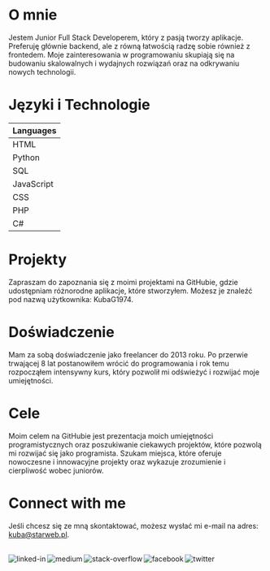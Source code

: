 <h1>O mnie</h1>

Jestem Junior Full Stack Developerem, który z pasją tworzy aplikacje. Preferuję głównie backend, ale z równą łatwością radzę sobie również z frontedem. Moje zainteresowania w programowaniu skupiają się na budowaniu skalowalnych i wydajnych rozwiązań oraz na odkrywaniu nowych technologii.

<h1>Języki i Technologie</h1>

| Languages |
|-----------|
| HTML      |
| Python    |
| SQL       |
| JavaScript|
| CSS       |
| PHP       |
| C#        |
    
<h1>Projekty</h1>

Zapraszam do zapoznania się z moimi projektami na GitHubie, gdzie udostępniam różnorodne aplikacje, które stworzyłem. Możesz je znaleźć pod nazwą użytkownika: KubaG1974.

<h1>Doświadczenie</h1>

Mam za sobą doświadczenie jako freelancer do 2013 roku. Po przerwie trwającej 8 lat postanowiłem wrócić do programowania i rok temu rozpocząłem intensywny kurs, który pozwolił mi odświeżyć i rozwijać moje umiejętności.

<h1>Cele</h1>

Moim celem na GitHubie jest prezentacja moich umiejętności programistycznych oraz poszukiwanie ciekawych projektów, które pozwolą mi rozwijać się jako programista. Szukam miejsca, które oferuje nowoczesne i innowacyjne projekty oraz wykazuje zrozumienie i cierpliwość wobec juniorów.

<h1>Connect with me</h1>

Jeśli chcesz się ze mną skontaktować, możesz wysłać mi e-mail na adres: kuba@starweb.pl.

<br>[<img align="left" alt="linked-in" src="https://img.shields.io/badge/linkedin-%230077B5.svg?&style=for-the-badge&logo=linkedin&logoColor=white" />](https://www.linkedin.com/in/jakub-g%C3%B3rzy%C5%84ski-b06b196b/)[<img align="left" alt="medium" src="https://img.shields.io/badge/medium-%2312100E.svg?&style=for-the-badge&logo=medium&logoColor=white" />](https://56faisal.medium.com/)[<img align="left" alt="stack-overflow" src="https://img.shields.io/badge/stack%20overflow-FE7A16?logo=stack-overflow&logoColor=white&style=for-the-badge" />](https://stackoverflow.com/users/5379437/mohammad-faisal)[<img align="left" alt="facebook" src="https://img.shields.io/badge/facebook-%231877F2.svg?&style=for-the-badge&logo=facebook&logoColor=white" />](https://www.facebook.com/56faisal/)[<img align="left" alt="twitter" src="https://img.shields.io/badge/twitter-%231DA1F2.svg?&style=for-the-badge&logo=twitter&logoColor=white" />](https://twitter.com/Mohamma88766694)<br>
<br>
